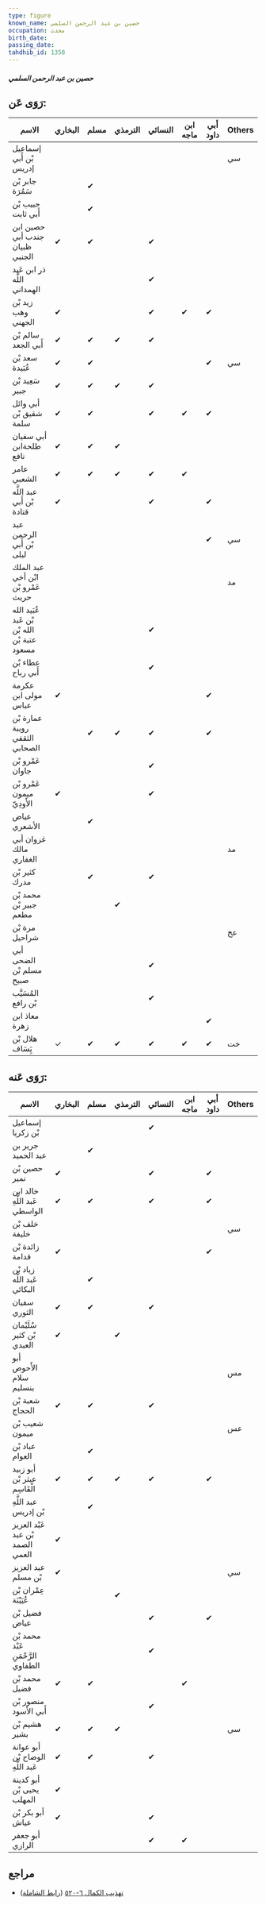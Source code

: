 ```yaml
---
type: figure
known_name: حصين بن عبد الرحمن السلمي
occupation: محدث
birth_date:
passing_date:
tahdhib_id: 1358
---
```

##### حصين بن عبد الرحمن السلمي

## رَوَى عَن:
| الاسم                                        | البخاري | مسلم | الترمذي | النسائي | ابن ماجه | أبي داود | Others |
| -------------------------------------------- | ------- | ---- | ------- | ------- | -------- | -------- | ------ |
| إسماعيل بْن أَبي إدريس                       |         |      |         |         |          |          | سي     |
| جابر بْن سَمُرَة                             |         | ✔    |         |         |          |          |        |
| حبيب بْن أَبي ثابت                           |         | ✔    |         |         |          |          |        |
| حصين ابن جندب أبي ظبيان الجنبي               | ✔       | ✔    |         | ✔       |          |          |        |
| ذر ابن عَبد اللَّه الهمداني                  |         |      |         | ✔       |          |          |        |
| زيد بْن وهب الجهني                           | ✔       |      |         | ✔       | ✔        | ✔        |        |
| سالم بْن أَبي الجعد                          | ✔       | ✔    | ✔       | ✔       |          |          |        |
| سعد بْن عُبَيدة                              | ✔       | ✔    |         |         |          | ✔        | سي     |
| سَعِيد بْن جبير                              | ✔       | ✔    | ✔       | ✔       |          |          |        |
| أبي وائل شقيق بْن سلمة                       | ✔       | ✔    |         | ✔       | ✔        | ✔        |        |
| أبي سفيان طلحةابن نافع                       | ✔       | ✔    | ✔       |         |          |          |        |
| عامر الشعبي                                  | ✔       | ✔    | ✔       | ✔       | ✔        |          |        |
| عبد اللَّه بْن أَبي قتادة                    | ✔       |      |         | ✔       |          | ✔        |        |
| عبد الرحمن بْن أَبي ليلى                     |         |      |         |         |          | ✔        | سي     |
| عبد الملك ابْن أخي عَمْرو بْن حريث           |         |      |         |         |          |          | مد     |
| عُبَيد الله بْن عَبد الله بْن عتبة بْن مسعود |         |      |         | ✔       |          |          |        |
| عطاء بْن أَبي رباح                           |         |      |         | ✔       |          |          |        |
| عكرمة مولى ابن عباس                          | ✔       |      |         |         |          | ✔        |        |
| عمارة بْن رويبة الثقفي الصحابي               |         | ✔    | ✔       | ✔       |          | ✔        |        |
| عَمْرو بْن جاوان                             |         |      |         | ✔       |          |          |        |
| عَمْرو بْن ميمون الأَودِيّ                   | ✔       |      |         | ✔       |          |          |        |
| عياض الأشعري                                 |         | ✔    |         |         |          |          |        |
| غزوان أبي مالك الغفاري                       |         |      |         |         |          |          | مد     |
| كثير بْن مدرك                                |         | ✔    |         | ✔       |          |          |        |
| محمد بْن جبير بْن مطعم                       |         |      | ✔       |         |          |          |        |
| مرة بْن شراحيل                               |         |      |         |         |          |          | عخ     |
| أبي الضحى مسلم بْن صبيح                      |         |      |         | ✔       |          |          |        |
| المُسَيَّب بْن رافع                          |         |      |         | ✔       |          |          |        |
| معاذ ابن زهرة                                |         |      |         |         |          | ✔        |        |
| هلال بْن يَِسَاف                             | ✓       | ✔    | ✔       | ✔       | ✔        | ✔        | خت     |
## رَوَى عَنه:
| الاسم                              | البخاري | مسلم | الترمذي | النسائي | ابن ماجه | أبي داود | Others |
| ---------------------------------- | ------- | ---- | ------- | ------- | -------- | -------- | ------ |
| إسماعيل بْن زكريا                  |         |      |         | ✔       |          |          |        |
| جرير بن عبد الحميد                 |         | ✔    |         |         |          |          |        |
| حصين بْن نمير                      | ✔       |      |         | ✔       |          | ✔        |        |
| خالد ابن عَبد اللَّهِ الواسطي      | ✔       | ✔    |         | ✔       |          | ✔        |        |
| خلف بْن خليفة                      |         |      |         |         |          |          | سي     |
| زائدة بْن قدامة                    | ✔       |      |         |         |          | ✔        |        |
| زياد بْن عَبد اللَّه البكائي       |         | ✔    |         |         |          |          |        |
| سفيان الثوري                       | ✔       | ✔    |         | ✔       |          |          |        |
| سُلَيْمان بْن كثير العبدي          | ✔       |      | ✔       |         |          |          |        |
| أبو الأَحوص سلام بنسليم            |         |      |         |         |          |          | مس     |
| شعبة بْن الحجاج                    | ✔       | ✔    |         | ✔       |          |          |        |
| شعيب بْن ميمون                     |         |      |         |         |          |          | عس     |
| عباد بْن العوام                    |         | ✔    |         |         |          |          |        |
| أبو زبيد عبثر بْن الْقَاسِم        | ✔       | ✔    | ✔       | ✔       |          | ✔        |        |
| عبد اللَّهِ بْن إدريس              |         | ✔    |         |         |          |          |        |
| عَبْد العزيز بْن عبد الصمد العمي   | ✔       |      |         |         |          |          |        |
| عبد العزيز بْن مسلم                | ✔       |      |         |         |          |          | سي     |
| عِمْران بْن عُيَيْنَة              |         |      | ✔       |         |          |          |        |
| فضيل بْن عياض                      |         |      |         | ✔       |          | ✔        |        |
| محمد بْن عَبْد الرَّحْمَنِ الطفاوي |         |      |         | ✔       |          |          |        |
| محمد بْن فضيل                      | ✔       | ✔    |         |         | ✔        |          |        |
| منصور بْن أَبي الأسود              |         |      |         | ✔       |          |          |        |
| هشيم بْن بشير                      | ✔       | ✔    | ✔       |         |          |          | سي     |
| أبو عوانة الوضاح بْن عَبد اللَّهِ  | ✔       | ✔    |         | ✔       |          |          |        |
| أبو كدينة يحيى بْن المهلب          | ✔       |      |         |         |          |          |        |
| أبو بكر بْن عياش                   | ✔       |      |         | ✔       |          |          |        |
| أبو جعفر الرازي                    |         |      |         | ✔       | ✔        |          |        |
## مراجع
- [تهذيب الكمال ٦-٥٢٠](obsidian://open?vault=Tahdhib-al-Kamal&file=Figures/١٣٥٨-حصين%20بن%20عبد%20الرحمن%20السلمي) ([رابط الشاملة](https://shamela.ws/book/3722/3184))